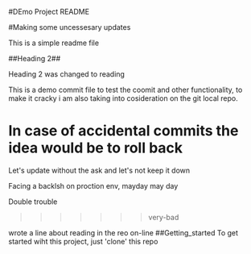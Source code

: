 #DEmo Project README

#Making some uncessesary updates

This is a simple readme file

##Heading 2##

Heading 2 was changed to reading 

This is a demo commit file to test the coomit and other functionality, to make it cracky i am also taking into cosideration on the git local repo.

In case of accidental commits the idea would be to roll back 
=======
Let's update without the ask and let's not keep it down

Facing a backlsh on proction env, mayday may day

Double trouble
>>>>>>> very-bad


wrote a line about reading in the reo on-line
##Getting_started
To get started wiht this project, just 'clone' this repo
